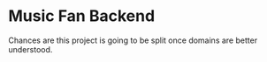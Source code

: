 # Music Fan Backend

Chances are this project is going to be split once domains are better understood.
